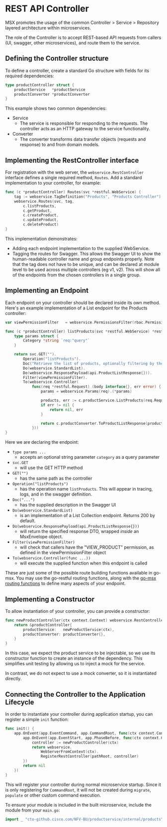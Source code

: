 # REST API Controller

MSX promotes the usage of the common Controller > Service > Repository layered architecture within microservices.

The role of the Controller is to accept REST-based API requests from callers (UI, swagger, other microservices),
and route them to the service.

## Defining the Controller structure

To define a controller, create a standard Go structure with fields for its required dependencies:

```go
type productController struct {
    productService   *productService
    productConverter *productConverter
}
```

This example shows two common dependencies:

- Service
    - The service is responsible for responding to the requests.  The controller acts as an HTTP gateway
      to the service functionality.
- Converter
    - The converter transforms data transfer objects (requests and response) to and from domain models.

## Implementing the RestController interface

For registration with the web server, the `webservice.RestController` interface defines a single required method, `Routes`.
Add a standard implementation to your controller, for example:

```go
func (c *productController) Routes(svc *restful.WebService) {
	tag := webservice.TagDefinition("Products", "Products Controller")
	webservice.Routes(svc, tag,
		c.listProducts,
		c.getProduct,
		c.createProduct,
		c.updateProduct,
		c.deleteProduct)
}
```

This implementation demonstrates:
- Adding each endpoint implementation to the supplied WebService.  
- Tagging the routes for Swagger.  This allows the Swagger UI to show the human-readable controller name and group endpoints properly.
  Note that the tag does not have to be unique, and can be declared at module level to be used across multiple controllers (eg v1, v2).
  This will show all of the endpoints from the chosen controllers in a single group.

## Implementing an Endpoint

Each endpoint on your controller should be declared inside its own method.  Here's an example implementation of a List endpoint
for the Products controller:

```go
var viewPermissionFilter   = webservice.PermissionsFilter(rbac.PermissionViewProduct)

func (c *productController) listProducts(svc *restful.WebService) *restful.RouteBuilder {
    type params struct {
        Category *string `req:"query"`
    }

	return svc.GET("").
		Operation("listProducts").
		Doc("Retrieve the list of products, optionally filtering by the specified criteria.").
		Do(webservice.StandardList).
		Do(webservice.ResponsePayload(api.ProductListResponse{})).
		Filter(viewPermissionFilter).
		To(webservice.Controller(
			func(req *restful.Request) (body interface{}, err error) {
                params = webservice.Params(req).(*params)

                products, err := c.productService.ListProducts(req.Request.Context(), params.Category)
				if err != nil {
					return nil, err
				}

				return c.productConverter.ToProductListResponse(products), nil
			}))
}
```

Here we are declaring the endpoint:
- `type params ...`
    - accepts an optional string parameter `category` as a query parameter
- `svc.GET`
    - will use the GET HTTP method
- `GET("")`
    - has the same path as the controller
- `Operation("listProducts")`
    - has the operation name `listProducts`.  This will appear in tracing, logs, and in the swagger definition.
- `Doc("...")`
    - has the supplied description in the Swagger UI
- `Do(webservice.StandardList)`
    - is an implementation of a List Collection endpoint.  Returns 200 by default.
- `Do(webservice.ResponsePayload(api.ProductListResponse{}))`
    - will return the specified response DTO, wrapped _inside_ an MsxEnvelope object.
- `Filter(viewPermissionFilter)`
    - will check that callers have the "VIEW_PRODUCT" permission, as defined in
      the viewPermissionFilter object
- `To(webservice.Controller(func ...))`
    - will execute the supplied function when this endpoint is called

These are just some of the possible route building functions available in go-msx.  You may use the go-restful routing functions, along with the [go-msx routing functions](routes.go) to define many aspects of your endpoint.

## Implementing a Constructor

To allow instantiation of your controller, you can provide a constructor:

```go
func newProductController(ctx context.Context) webservice.RestController {
	return &productController{
        productService:   newProductService(ctx),
        productConverter: productConverter{},
	}
}
```

In this case, we expect the product service to be injectable, so we use its constructor function
to create an instance of the dependency. This simplifies unit testing by allowing us to inject
a mock for the service.

In contrast, we do not expect to use a mock converter, so it is instantiated directly.

## Connecting the Controller to the Application Lifecycle

In order to instantiate your controller during application startup, you can register a simple
`init` function:

```go
func init() {
	app.OnEvent(app.EventCommand, app.CommandRoot, func(ctx context.Context) error {
		app.OnEvent(app.EventStart, app.PhaseBefore, func(ctx context.Context) error {
			controller := newProductController(ctx)
			return webservice.
				WebServerFromContext(ctx).
				RegisterRestController(pathRoot, controller)
		})
		return nil
	})
}
```

This will register your controller during normal microservice startup.  Since it
is only registering for `CommandRoot`, it will not be created during `migrate`, 
`populate` or other custom command execution.

To ensure your module is included in the built microservice, include the module from your `main.go`:

```go
import _ "cto-github.cisco.com/NFV-BU/productservice/internal/products"
```
